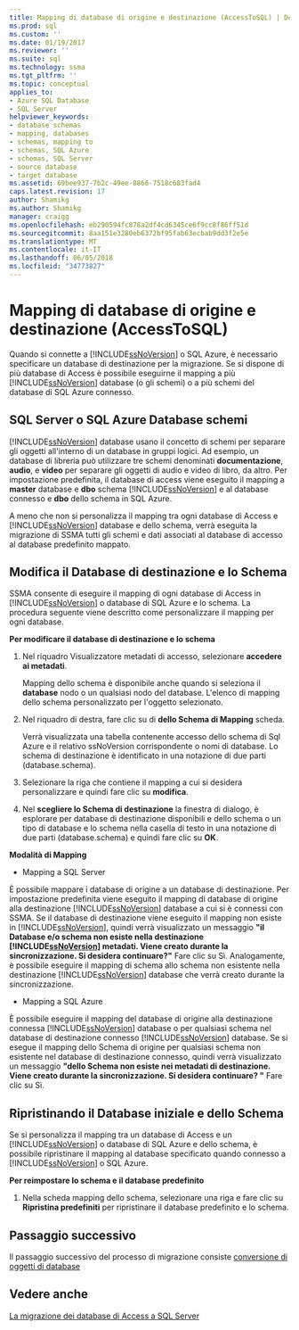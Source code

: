 ```yaml
---
title: Mapping di database di origine e destinazione (AccessToSQL) | Documenti Microsoft
ms.prod: sql
ms.custom: ''
ms.date: 01/19/2017
ms.reviewer: ''
ms.suite: sql
ms.technology: ssma
ms.tgt_pltfrm: ''
ms.topic: conceptual
applies_to:
- Azure SQL Database
- SQL Server
helpviewer_keywords:
- database schemas
- mapping, databases
- schemas, mapping to
- schemas, SQL Azure
- schemas, SQL Server
- source database
- target database
ms.assetid: 69bee937-7b2c-49ee-8866-7518c683fad4
caps.latest.revision: 17
author: Shamikg
ms.author: Shamikg
manager: craigg
ms.openlocfilehash: eb290594fc878a2df4cd6345ce6f9cc8f86ff51d
ms.sourcegitcommit: 8aa151e3280eb6372bf95fab63ecbab9dd3f2e5e
ms.translationtype: MT
ms.contentlocale: it-IT
ms.lasthandoff: 06/05/2018
ms.locfileid: "34773827"
---
```

# <a name="mapping-source-and-target-databases-accesstosql"></a>Mapping di database di origine e destinazione (AccessToSQL)
Quando si connette a [!INCLUDE[ssNoVersion](../../includes/ssnoversion_md.md)] o SQL Azure, è necessario specificare un database di destinazione per la migrazione. Se si dispone di più database di Access è possibile eseguirne il mapping a più [!INCLUDE[ssNoVersion](../../includes/ssnoversion_md.md)] database (o gli schemi) o a più schemi del database di SQL Azure connesso.  
  
## <a name="sql-server-or-sql-azure-database-schemas"></a>SQL Server o SQL Azure Database schemi  
[!INCLUDE[ssNoVersion](../../includes/ssnoversion_md.md)] database usano il concetto di schemi per separare gli oggetti all'interno di un database in gruppi logici. Ad esempio, un database di libreria può utilizzare tre schemi denominati **documentazione**, **audio**, e **video** per separare gli oggetti di audio e video di libro, da altro. Per impostazione predefinita, il database di access viene eseguito il mapping a **master** database e **dbo** schema [!INCLUDE[ssNoVersion](../../includes/ssnoversion_md.md)] e al database connesso e **dbo** dello schema in SQL Azure.  
  
A meno che non si personalizza il mapping tra ogni database di Access e [!INCLUDE[ssNoVersion](../../includes/ssnoversion_md.md)] database e dello schema, verrà eseguita la migrazione di SSMA tutti gli schemi e dati associati al database di accesso al database predefinito mappato.  
  
## <a name="modifying-the-target-database-and-schema"></a>Modifica il Database di destinazione e lo Schema  
SSMA consente di eseguire il mapping di ogni database di Access in [!INCLUDE[ssNoVersion](../../includes/ssnoversion_md.md)] o database di SQL Azure e lo schema. La procedura seguente viene descritto come personalizzare il mapping per ogni database.  
  
**Per modificare il database di destinazione e lo schema**  
  
1.  Nel riquadro Visualizzatore metadati di accesso, selezionare **accedere ai metadati**.  
  
    Mapping dello schema è disponibile anche quando si seleziona il **database** nodo o un qualsiasi nodo del database. L'elenco di mapping dello schema personalizzato per l'oggetto selezionato.  
  
2.  Nel riquadro di destra, fare clic su di **dello Schema di Mapping** scheda.  
  
    Verrà visualizzata una tabella contenente accesso dello schema di Sql Azure e il relativo ssNoVersion corrispondente o nomi di database. Lo schema di destinazione è identificato in una notazione di due parti (database.schema).  
  
3.  Selezionare la riga che contiene il mapping a cui si desidera personalizzare e quindi fare clic su **modifica**.  
  
4.  Nel **scegliere lo Schema di destinazione** la finestra di dialogo, è esplorare per database di destinazione disponibili e dello schema o un tipo di database e lo schema nella casella di testo in una notazione di due parti (database.schema) e quindi fare clic su **OK**.  
  
**Modalità di Mapping**  
  
-   Mapping a SQL Server  
  
È possibile mappare i database di origine a un database di destinazione. Per impostazione predefinita viene eseguito il mapping di database di origine alla destinazione [!INCLUDE[ssNoVersion](../../includes/ssnoversion_md.md)] database a cui si è connessi con SSMA. Se il database di destinazione viene eseguito il mapping non esiste in [!INCLUDE[ssNoVersion](../../includes/ssnoversion_md.md)], quindi verrà visualizzato un messaggio **"il Database e/o schema non esiste nella destinazione [!INCLUDE[ssNoVersion](../../includes/ssnoversion_md.md)] metadati. Viene creato durante la sincronizzazione. Si desidera continuare?"** Fare clic su Sì. Analogamente, è possibile eseguire il mapping di schema allo schema non esistente nella destinazione [!INCLUDE[ssNoVersion](../../includes/ssnoversion_md.md)] database che verrà creato durante la sincronizzazione.  
  
-   Mapping a SQL Azure  
  
È possibile eseguire il mapping del database di origine alla destinazione connessa [!INCLUDE[ssNoVersion](../../includes/ssnoversion_md.md)] database o per qualsiasi schema nel database di destinazione connesso [!INCLUDE[ssNoVersion](../../includes/ssnoversion_md.md)] database. Se si esegue il mapping dello Schema di origine per qualsiasi schema non esistente nel database di destinazione connesso, quindi verrà visualizzato un messaggio **"dello Schema non esiste nei metadati di destinazione. Viene creato durante la sincronizzazione. Si desidera continuare? "** Fare clic su Sì.  
  
## <a name="reverting-to-your-initial-database-and-schema"></a>Ripristinando il Database iniziale e dello Schema  
Se si personalizza il mapping tra un database di Access e un [!INCLUDE[ssNoVersion](../../includes/ssnoversion_md.md)] o database di SQL Azure e dello schema, è possibile ripristinare il mapping al database specificato quando connesso a [!INCLUDE[ssNoVersion](../../includes/ssnoversion_md.md)] o SQL Azure.  
  
**Per reimpostare lo schema e il database predefinito**  
  
1.  Nella scheda mapping dello schema, selezionare una riga e fare clic su **Ripristina predefiniti** per ripristinare il database predefinito e lo schema.  
  
## <a name="next-step"></a>Passaggio successivo  
Il passaggio successivo del processo di migrazione consiste [conversione di oggetti di database](http://msdn.microsoft.com/en-us/e0ef67bf-80a6-4e6c-a82d-5d46e0623c6c)  
  
## <a name="see-also"></a>Vedere anche  
[La migrazione dei database di Access a SQL Server](http://msdn.microsoft.com/en-us/76a3abcf-2998-4712-9490-fe8d872c89ca)  
  
